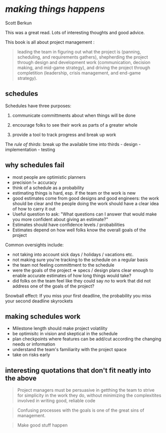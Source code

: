 # _making things happens_
Scott Berkun


This was a great read. Lots of interesting thoughts and good advice.

This book is all about project management : 

> leading the team in figuring out what the project is (panning, scheduling, and requirements gathers), shepherding the project through design and development work (communication, decision making, and mid-game strategy), and driving the project through completition (leadership, crisis management, and end-game strategy).


## schedules

Schedules have three purposes:

1. communicate committments about when things will be done

2. encourage folks to see their work as parts of a greater whole

3. provide a tool to track progress and break up work

The _rule of thirds_: break up the available time into thirds
    - design
    - implementation
    - testing

## why schedules fail

- most people are optimistic planners
- precision != accuracy
- think of a schedule as a probability
- estimating things is hard, esp. if the team or the work is new
- good estimates come from good designs and good engineers: the work should be clear and the people doing the work should have a clear idea of how to carry it out 
- Useful question to ask: "What questions can I answer that would make you more confident about giving an estimate?"
- Estimates should have confidence levels / probabilities
- Estimates depend on how well folks know the overall goals of the project

Common oversights include:

- not taking into account sick days / holidays / vacations etc.
- not making sure you're tracking to the schedule on a regular basis
- the team not feeling committment to the schedule
- were the goals of the project => specs / design plans clear enough to enable accurate estimates of how long things would take?
- did folks on the team feel like they could say _no_ to work that did not address one of the goals of the project?

Snowball effect: If you miss your first deadline, the probability you miss your second deadline skyrockets

## making schedules work

- Milestone length should make project volatility
- be optimisitc in vision and skeptical in the schedule
- plan checkpoints where features can be add/cut according the changing needs or information
- understand the team's familiarity with the project space
- take on risks early


## interesting quotations that don't fit neatly into the above

> Project managers must be persuasive in getthing the team to strive for simplicity in the work they do, without minimizing the complexitites involved in writing good, reliable code

> Confusing processes with the goals is one of the great sins of management.

> Make good stuff happen
